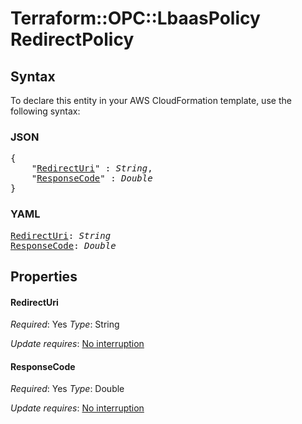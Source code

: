 # Terraform::OPC::LbaasPolicy RedirectPolicy

## Syntax

To declare this entity in your AWS CloudFormation template, use the following syntax:

### JSON

<pre>
{
    "<a href="#redirecturi" title="RedirectUri">RedirectUri</a>" : <i>String</i>,
    "<a href="#responsecode" title="ResponseCode">ResponseCode</a>" : <i>Double</i>
}
</pre>

### YAML

<pre>
<a href="#redirecturi" title="RedirectUri">RedirectUri</a>: <i>String</i>
<a href="#responsecode" title="ResponseCode">ResponseCode</a>: <i>Double</i>
</pre>

## Properties

#### RedirectUri

_Required_: Yes
_Type_: String

_Update requires_: [No interruption](https://docs.aws.amazon.com/AWSCloudFormation/latest/UserGuide/using-cfn-updating-stacks-update-behaviors.html#update-no-interrupt)

#### ResponseCode

_Required_: Yes
_Type_: Double

_Update requires_: [No interruption](https://docs.aws.amazon.com/AWSCloudFormation/latest/UserGuide/using-cfn-updating-stacks-update-behaviors.html#update-no-interrupt)

